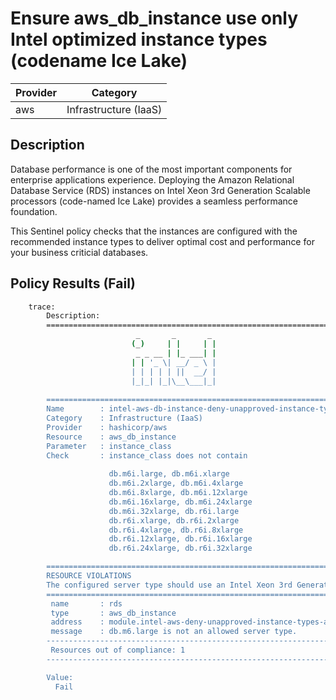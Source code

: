 # Ensure aws_db_instance use only Intel optimized instance types (codename Ice Lake)

| Provider            | Category                 |
|---------------------|--------------------------|
| aws                 | Infrastructure (IaaS)    |

## Description

Database performance is one of the most important components for enterprise applications experience. Deploying the Amazon Relational Database Service (RDS) instances on Intel Xeon 3rd Generation Scalable processors (code-named Ice Lake) provides a seamless performance foundation.

This Sentinel policy checks that the instances are configured with the recommended instance types to deliver optimal cost and performance for your business criticial databases.

## Policy Results (Fail)

```bash
    trace:
        Description:
        ========================================================================
                            _       _       _
                           (_)     | |     | |
                            _ _ __ | |_ ___| |
                           | | '_ \| __/ _ \ |
                           | | | | | ||  __/ |
                           |_|_| |_|\__\___|_|
       
        ========================================================================
        Name        : intel-aws-db-instance-deny-unapproved-instance-types.sentinel
        Category    : Infrastructure (IaaS)
        Provider    : hashicorp/aws
        Resource    : aws_db_instance
        Parameter   : instance_class
        Check       : instance_class does not contain
       
                      db.m6i.large, db.m6i.xlarge
                      db.m6i.2xlarge, db.m6i.4xlarge
                      db.m6i.8xlarge, db.m6i.12xlarge
                      db.m6i.16xlarge, db.m6i.24xlarge
                      db.m6i.32xlarge, db.r6i.large
                      db.r6i.xlarge, db.r6i.2xlarge
                      db.r6i.4xlarge, db.r6i.8xlarge
                      db.r6i.12xlarge, db.r6i.16xlarge
                      db.r6i.24xlarge, db.r6i.32xlarge

        ========================================================================
        RESOURCE VIOLATIONS
        The configured server type should use an Intel Xeon 3rd Generation Scalable processor (code-named Ice Lake)
        ========================================================================
         name       : rds
         type       : aws_db_instance
         address    : module.intel-aws-deny-unapproved-instance-types-aws-db-instance.aws_db_instance.rds
         message    : db.m6.large is not an allowed server type.
        ------------------------------------------------------------------------
         Resources out of compliance: 1
        ------------------------------------------------------------------------

        Value:
          Fail
```
